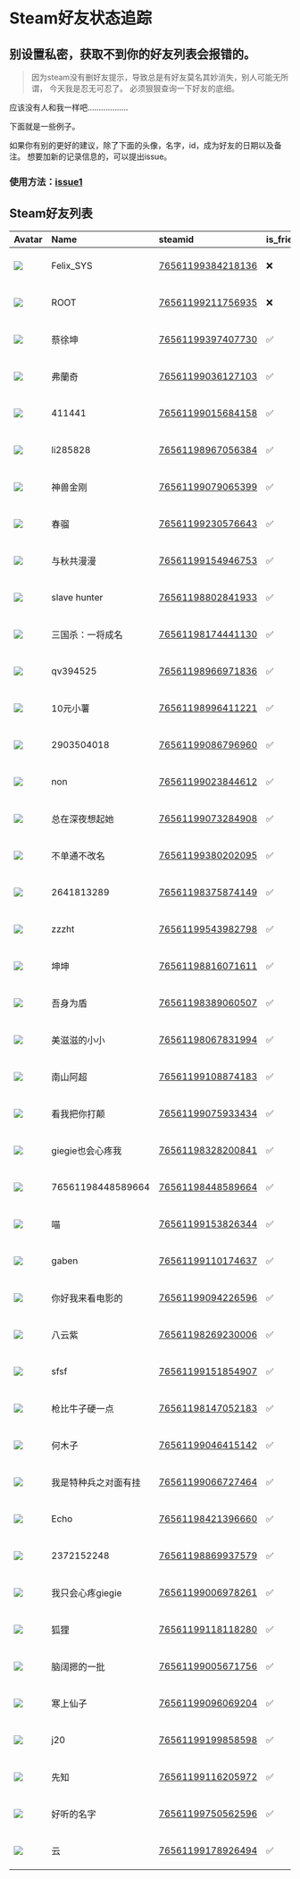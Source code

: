 # Steam好友状态追踪
## 别设置私密，获取不到你的好友列表会报错的。

> 因为steam没有删好友提示，导致总是有好友莫名其妙消失，别人可能无所谓，
> 今天我是忍无可忍了。 必须狠狠查询一下好友的底细。

应该没有人和我一样吧………………

下面就是一些例子。

如果你有别的更好的建议，除了下面的头像，名字，id，成为好友的日期以及备注。 想要加新的记录信息的，可以提出issue。

### 使用方法：[issue1](https://github.com/systemannounce/SteamFriends/issues/1)

## Steam好友列表

| Avatar                                                                            | Name              | steamid                                                                     | is_friend   | BFD                 | Remark   | removed_time        |
|:----------------------------------------------------------------------------------|:------------------|:----------------------------------------------------------------------------|:------------|:--------------------|:---------|:--------------------|
| ![](https://avatars.steamstatic.com/d41abd4be0b3769e1919802da758591a11639b13.jpg) | Felix_SYS         | [76561199384218136](https://steamcommunity.com/profiles/76561199384218136/) | ❌           | 2022-08-14 01:06:38 |          | 2025-03-08 19:33:42 |
| ![](https://avatars.steamstatic.com/ef15d4fa577672454e11c4dc5fbfa9fc71722ede.jpg) | ROOT              | [76561199211756935](https://steamcommunity.com/profiles/76561199211756935/) | ❌           | 2021-10-02 11:23:03 |          | 2025-03-08 19:33:42 |
| ![](https://avatars.steamstatic.com/19c6fa0ba96030c8cc25130dca324362ee965212.jpg) | 蔡徐坤               | [76561199397407730](https://steamcommunity.com/profiles/76561199397407730/) | ✅           | 2025-02-08 16:39:06 |          |                     |
| ![](https://avatars.steamstatic.com/d84d56b37bb698158830696b3bef366e16777271.jpg) | 弗蘭奇               | [76561199036127103](https://steamcommunity.com/profiles/76561199036127103/) | ✅           | 2023-05-07 23:43:09 |          |                     |
| ![](https://avatars.steamstatic.com/a74bdb0a9a646c9bf50ad4d04444f9d2ef0799fd.jpg) | 411441            | [76561199015684158](https://steamcommunity.com/profiles/76561199015684158/) | ✅           | 2020-09-28 14:19:37 |          |                     |
| ![](https://avatars.steamstatic.com/cbc910b68a51cfb6b2824ef6f0039b3415b3c7ac.jpg) | li285828          | [76561198967056384](https://steamcommunity.com/profiles/76561198967056384/) | ✅           | 2021-06-25 14:55:15 |          |                     |
| ![](https://avatars.steamstatic.com/4f91279201a2b61d34aa9a9212a51dfeb46b719b.jpg) | 神兽金刚              | [76561199079065399](https://steamcommunity.com/profiles/76561199079065399/) | ✅           | 2020-09-26 08:02:23 |          |                     |
| ![](https://avatars.steamstatic.com/fef49e7fa7e1997310d705b2a6158ff8dc1cdfeb.jpg) | 春骝                | [76561199230576643](https://steamcommunity.com/profiles/76561199230576643/) | ✅           | 2023-05-08 01:50:20 |          |                     |
| ![](https://avatars.steamstatic.com/14bf1f0db1f352d5c705674ea558d6754ab0bd90.jpg) | 与秋共漫漫             | [76561199154946753](https://steamcommunity.com/profiles/76561199154946753/) | ✅           | 2021-04-06 13:51:40 |          |                     |
| ![](https://avatars.steamstatic.com/725bd88a2eeb4dba2013849d2513495c3ec92828.jpg) | slave hunter      | [76561198802841933](https://steamcommunity.com/profiles/76561198802841933/) | ✅           | 2021-03-03 15:20:45 |          |                     |
| ![](https://avatars.steamstatic.com/d8216f589826e2ad489abe601d23a543aa390c9b.jpg) | 三国杀：一将成名          | [76561198174441130](https://steamcommunity.com/profiles/76561198174441130/) | ✅           | 2021-04-18 13:40:52 |          |                     |
| ![](https://avatars.steamstatic.com/cbc910b68a51cfb6b2824ef6f0039b3415b3c7ac.jpg) | qv394525          | [76561198966971836](https://steamcommunity.com/profiles/76561198966971836/) | ✅           | 2021-08-22 15:38:44 |          |                     |
| ![](https://avatars.steamstatic.com/dd21e68821200da83b0c093672443dad5b56e017.jpg) | 10元小薯             | [76561198996411221](https://steamcommunity.com/profiles/76561198996411221/) | ✅           | 2021-07-09 05:11:42 |          |                     |
| ![](https://avatars.steamstatic.com/fef49e7fa7e1997310d705b2a6158ff8dc1cdfeb.jpg) | 2903504018        | [76561199086796960](https://steamcommunity.com/profiles/76561199086796960/) | ✅           | 2021-02-23 07:19:25 |          |                     |
| ![](https://avatars.steamstatic.com/e4663e578d1bef5e6e1eb5100e0f0dd05386f57f.jpg) | non               | [76561199023844612](https://steamcommunity.com/profiles/76561199023844612/) | ✅           | 2023-12-01 14:02:23 |          |                     |
| ![](https://avatars.steamstatic.com/fef49e7fa7e1997310d705b2a6158ff8dc1cdfeb.jpg) | 总在深夜想起她           | [76561199073284908](https://steamcommunity.com/profiles/76561199073284908/) | ✅           | 2020-10-02 12:15:30 |          |                     |
| ![](https://avatars.steamstatic.com/79ffb5ad2be014bb533dd48705b5994a8584ed4a.jpg) | 不单通不改名            | [76561199380202095](https://steamcommunity.com/profiles/76561199380202095/) | ✅           | 2023-05-07 00:59:50 |          |                     |
| ![](https://avatars.steamstatic.com/794e8294ce971344a2038cbb3273e7963452d059.jpg) | 2641813289        | [76561198375874149](https://steamcommunity.com/profiles/76561198375874149/) | ✅           | 2025-01-18 16:16:13 |          |                     |
| ![](https://avatars.steamstatic.com/32147e394a8acc031041b0bdebca7e8b51f45e59.jpg) | zzzht             | [76561199543982798](https://steamcommunity.com/profiles/76561199543982798/) | ✅           | 2023-12-01 12:44:14 |          |                     |
| ![](https://avatars.steamstatic.com/b5a234519016dde3e308654b6d7c23530445e600.jpg) | 坤坤                | [76561198816071611](https://steamcommunity.com/profiles/76561198816071611/) | ✅           | 2021-01-12 05:55:26 |          |                     |
| ![](https://avatars.steamstatic.com/fef49e7fa7e1997310d705b2a6158ff8dc1cdfeb.jpg) | 吾身为盾              | [76561198389060507](https://steamcommunity.com/profiles/76561198389060507/) | ✅           | 2025-02-08 17:03:58 |          |                     |
| ![](https://avatars.steamstatic.com/7e31096cc6ae611fc87ae279ce06ff78c63faa7d.jpg) | 美滋滋的小小            | [76561198067831994](https://steamcommunity.com/profiles/76561198067831994/) | ✅           | 2021-05-09 09:22:18 |          |                     |
| ![](https://avatars.steamstatic.com/a12d1f70a8e5523709c157e98687ef833f417286.jpg) | 南山阿超              | [76561199108874183](https://steamcommunity.com/profiles/76561199108874183/) | ✅           | 2020-12-20 15:44:31 |          |                     |
| ![](https://avatars.steamstatic.com/79b3d78b82986bfb637b3ab811ae197df5dde10e.jpg) | 看我把你打颠            | [76561199075933434](https://steamcommunity.com/profiles/76561199075933434/) | ✅           | 2022-11-13 07:39:56 |          |                     |
| ![](https://avatars.steamstatic.com/1fa5a8e8c78df5e7fbe6cf822570211d6dbd07c0.jpg) | giegie也会心疼我       | [76561198328200841](https://steamcommunity.com/profiles/76561198328200841/) | ✅           | 2021-01-10 09:57:23 |          |                     |
| ![](https://avatars.steamstatic.com/fef49e7fa7e1997310d705b2a6158ff8dc1cdfeb.jpg) | 76561198448589664 | [76561198448589664](https://steamcommunity.com/profiles/76561198448589664/) | ✅           | 2023-04-19 16:59:18 |          |                     |
| ![](https://avatars.steamstatic.com/978931ff2d774c665a91b9fa83c8a6a8666dca91.jpg) | 喵                 | [76561199153826344](https://steamcommunity.com/profiles/76561199153826344/) | ✅           | 2021-04-01 14:23:34 |          |                     |
| ![](https://avatars.steamstatic.com/cb647503d78bab024914cc6c6570563212b975fb.jpg) | gaben             | [76561199110174637](https://steamcommunity.com/profiles/76561199110174637/) | ✅           | 2022-02-02 12:46:23 |          |                     |
| ![](https://avatars.steamstatic.com/fef49e7fa7e1997310d705b2a6158ff8dc1cdfeb.jpg) | 你好我来看电影的          | [76561199094226596](https://steamcommunity.com/profiles/76561199094226596/) | ✅           | 2020-10-03 02:25:11 |          |                     |
| ![](https://avatars.steamstatic.com/6e322684240a51a996d62552d2ca18b6d1e4d14b.jpg) | 八云紫               | [76561198269230006](https://steamcommunity.com/profiles/76561198269230006/) | ✅           | 2020-10-01 14:51:22 |          |                     |
| ![](https://avatars.steamstatic.com/b7063f8d017e816cfb6f0a9ac6bf405c09d11698.jpg) | sfsf              | [76561199151854907](https://steamcommunity.com/profiles/76561199151854907/) | ✅           | 2022-10-22 15:16:12 |          |                     |
| ![](https://avatars.steamstatic.com/2d2b810b254b020f2684c7926c8dce9710a4569c.jpg) | 枪比牛子硬一点           | [76561198147052183](https://steamcommunity.com/profiles/76561198147052183/) | ✅           | 2022-02-13 07:24:25 |          |                     |
| ![](https://avatars.steamstatic.com/221b00520b9ad4fbe621fde8c4a11180c61aeb03.jpg) | 何木子               | [76561199046415142](https://steamcommunity.com/profiles/76561199046415142/) | ✅           | 2023-01-22 01:17:40 |          |                     |
| ![](https://avatars.steamstatic.com/c0e0a436975b9c79a1c26fb65f1e09dcfddbc5cc.jpg) | 我是特种兵之对面有挂        | [76561199066727464](https://steamcommunity.com/profiles/76561199066727464/) | ✅           | 2021-05-09 05:29:16 |          |                     |
| ![](https://avatars.steamstatic.com/f7cf20bee9957077e14ecada6160250188732d92.jpg) | Echo              | [76561198421396660](https://steamcommunity.com/profiles/76561198421396660/) | ✅           | 2023-12-02 07:07:05 |          |                     |
| ![](https://avatars.steamstatic.com/fef49e7fa7e1997310d705b2a6158ff8dc1cdfeb.jpg) | 2372152248        | [76561198869937579](https://steamcommunity.com/profiles/76561198869937579/) | ✅           | 2021-07-05 05:08:09 |          |                     |
| ![](https://avatars.steamstatic.com/950f9f3147d4c8530a5072825d01c34ee3f1afa1.jpg) | 我只会心疼giegie       | [76561199006978261](https://steamcommunity.com/profiles/76561199006978261/) | ✅           | 2021-01-11 10:45:29 |          |                     |
| ![](https://avatars.steamstatic.com/8ced5a16d8dc30efea2665bc5b827e0dcb08c15f.jpg) | 狐狸                | [76561199118118280](https://steamcommunity.com/profiles/76561199118118280/) | ✅           | 2021-05-31 15:35:00 |          |                     |
| ![](https://avatars.steamstatic.com/776e9111a85968fbaf5f70b73df80702485bb8fa.jpg) | 脑阔摁的一批            | [76561199005671756](https://steamcommunity.com/profiles/76561199005671756/) | ✅           | 2022-11-09 11:09:47 |          |                     |
| ![](https://avatars.steamstatic.com/f7009ab4071f1f2a6d28a2b112a76b824240bd5a.jpg) | 寒上仙子              | [76561199096069204](https://steamcommunity.com/profiles/76561199096069204/) | ✅           | 2021-05-22 19:21:18 |          |                     |
| ![](https://avatars.steamstatic.com/b5f3c4a341d0f26c638b9d3a625ca1263d9d3665.jpg) | j20               | [76561199199858598](https://steamcommunity.com/profiles/76561199199858598/) | ✅           | 2022-10-22 15:07:18 |          |                     |
| ![](https://avatars.steamstatic.com/29d87554fe04873fa7c488a70040e845bc1b0347.jpg) | 先知                | [76561199116205972](https://steamcommunity.com/profiles/76561199116205972/) | ✅           | 2021-04-18 13:41:53 |          |                     |
| ![](https://avatars.steamstatic.com/a0237ccadf449e5ceb7fb83be210a03a93a96028.jpg) | 好听的名字             | [76561199750562596](https://steamcommunity.com/profiles/76561199750562596/) | ✅           | 2024-08-28 11:08:58 |          |                     |
| ![](https://avatars.steamstatic.com/fef49e7fa7e1997310d705b2a6158ff8dc1cdfeb.jpg) | 云                 | [76561199178926494](https://steamcommunity.com/profiles/76561199178926494/) | ✅           | 2023-05-04 17:46:49 |          |                     |